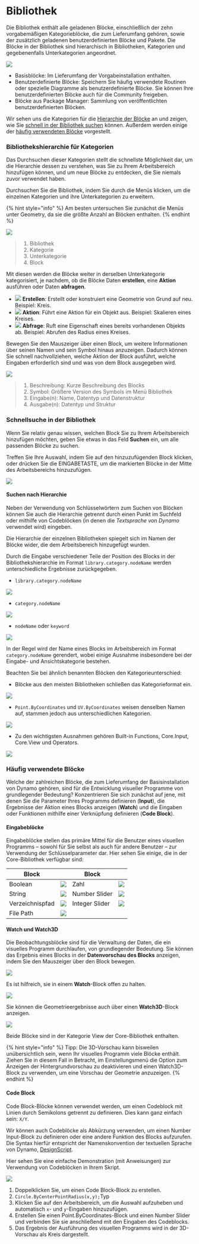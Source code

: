 # Bibliothek

Die Bibliothek enthält alle geladenen Blöcke, einschließlich der zehn vorgabemäßigen Kategorieblöcke, die zum Lieferumfang gehören, sowie der zusätzlich geladenen benutzerdefinierten Blöcke und Pakete. Die Blöcke in der Bibliothek sind hierarchisch in Bibliotheken, Kategorien und gegebenenfalls Unterkategorien angeordnet.

![](images/3-2/library-libraryUI.jpg)

* Basisblöcke: Im Lieferumfang der Vorgabeinstallation enthalten.
* Benutzerdefinierte Blöcke: Speichern Sie häufig verwendete Routinen oder spezielle Diagramme als benutzerdefinierte Blöcke. Sie können Ihre benutzerdefinierten Blöcke auch für die Community freigeben.
* Blöcke aus Package Manager: Sammlung von veröffentlichten benutzerdefinierten Blöcken.

Wir sehen uns die Kategorien für die [Hierarchie der Blöcke](2-library.md#library-hierarchy-for-categories) an und zeigen, wie Sie [schnell in der Bibliothek suchen](2-library.md#search-by-hierarchy) können. Außerdem werden einige der [häufig verwendeten Blöcke](2-library.md#frequently-used-nodes) vorgestellt.

### Bibliothekshierarchie für Kategorien

Das Durchsuchen dieser Kategorien stellt die schnellste Möglichkeit dar, um die Hierarchie dessen zu verstehen, was Sie zu Ihrem Arbeitsbereich hinzufügen können, und um neue Blöcke zu entdecken, die Sie niemals zuvor verwendet haben.

Durchsuchen Sie die Bibliothek, indem Sie durch die Menüs klicken, um die einzelnen Kategorien und ihre Unterkategorien zu erweitern.

{% hint style="info" %}
 Am besten untersuchen Sie zunächst die Menüs unter Geometry, da sie die größte Anzahl an Blöcken enthalten. 
{% endhint %}

![](images/3-2/library-modifiedandresizelibrarycategories.jpg)

> 1. Bibliothek
> 2. Kategorie
> 3. Unterkategorie
> 4. Block

Mit diesen werden die Blöcke weiter in derselben Unterkategorie kategorisiert, je nachdem, ob die Blöcke Daten **erstellen**, eine **Aktion** ausführen oder Daten **abfragen**.

* ![](<images/3-2/user interface - create.jpg>) **Erstellen**: Erstellt oder konstruiert eine Geometrie von Grund auf neu. Beispiel: Kreis.
* ![](<images/3-2/user interface - action.jpg>) **Aktion**: Führt eine Aktion für ein Objekt aus. Beispiel: Skalieren eines Kreises.
* ![](<images/3-2/user interface - query.jpg>) **Abfrage**: Ruft eine Eigenschaft eines bereits vorhandenen Objekts ab. Beispiel: Abrufen des Radius eines Kreises.

Bewegen Sie den Mauszeiger über einen Block, um weitere Informationen über seinen Namen und sein Symbol hinaus anzuzeigen. Dadurch können Sie schnell nachvollziehen, welche Aktion der Block ausführt, welche Eingaben erforderlich sind und was von dem Block ausgegeben wird.

![](<images/3-2/user interface - node description.jpg>)

> 1. Beschreibung: Kurze Beschreibung des Blocks
> 2. Symbol: Größere Version des Symbols im Menü Bibliothek
> 3. Eingabe(n): Name, Datentyp und Datenstruktur
> 4. Ausgabe(n): Datentyp und Struktur

### Schnellsuche in der Bibliothek

Wenn Sie relativ genau wissen, welchen Block Sie zu Ihrem Arbeitsbereich hinzufügen möchten, geben Sie etwas in das Feld **Suchen** ein, um alle passenden Blöcke zu suchen.

Treffen Sie Ihre Auswahl, indem Sie auf den hinzuzufügenden Block klicken, oder drücken Sie die EINGABETASTE, um die markierten Blöcke in der Mitte des Arbeitsbereichs hinzuzufügen.

![](<images/3-2/user interface - search.jpg>)

#### Suchen nach Hierarchie

Neben der Verwendung von Schlüsselwörtern zum Suchen von Blöcken können Sie auch die Hierarchie getrennt durch einen Punkt im Suchfeld oder mithilfe von Codeblöcken (in denen die _Textsprache von Dynamo_ verwendet wird) eingeben.

Die Hierarchie der einzelnen Bibliotheken spiegelt sich im Namen der Blöcke wider, die dem Arbeitsbereich hinzugefügt wurden.

Durch die Eingabe verschiedener Teile der Position des Blocks in der Bibliothekshierarchie im Format `library.category.nodeName` werden unterschiedliche Ergebnisse zurückgegeben.

* `library.category.nodeName`

![](images/3-2/library-searchbyhierarchygeometrypointbycoordinates\(1\).jpg)

* `category.nodeName`

![](images/3-2/library-searchbyhierarchy2pointbycoordinates.jpg)

* `nodeName` oder `keyword`

![](images/3-2/library-searchbyhierarchy3bycoordinates.jpg)

In der Regel wird der Name eines Blocks im Arbeitsbereich im Format `category.nodeName` gerendert, wobei einige Ausnahme insbesondere bei der Eingabe- und Ansichtskategorie bestehen.

Beachten Sie bei ähnlich benannten Blöcken den Kategorieunterschied:

* Blöcke aus den meisten Bibliotheken schließen das Kategorieformat ein.

![](images/3-2/library-nodecategorydifferences1.jpg)

* `Point.ByCoordinates` und `UV.ByCoordinates` weisen denselben Namen auf, stammen jedoch aus unterschiedlichen Kategorien.

![](images/3-2/library-nodecategorydifferences2.jpg)

* Zu den wichtigsten Ausnahmen gehören Built-in Functions, Core.Input, Core.View und Operators.

![](images/3-2/library-nodecategorydifferences3.jpg)

### Häufig verwendete Blöcke

Welche der zahlreichen Blöcke, die zum Lieferumfang der Basisinstallation von Dynamo gehören, sind für die Entwicklung visueller Programme von grundlegender Bedeutung? Konzentrieren Sie sich zunächst auf jene, mit denen Sie die Parameter Ihres Programms definieren (**Input**), die Ergebnisse der Aktion eines Blocks anzeigen (**Watch**) und die Eingaben oder Funktionen mithilfe einer Verknüpfung definieren (**Code Block**).

#### Eingabeblöcke

Eingabeblöcke stellen das primäre Mittel für die Benutzer eines visuellen Programms – sowohl für Sie selbst als auch für andere Benutzer – zur Verwendung der Schlüsselparameter dar. Hier sehen Sie einige, die in der Core-Bibliothek verfügbar sind:

| Block           |                                           | Block           |                                           |
| -------------- | ----------------------------------------- | -------------- | ----------------------------------------- |
| Boolean        | ![](images/3-2/library-boolean.jpg)       | Zahl         | ![](images/3-2/library-number.jpg)        |
| String         | ![](images/3-2/library-string.jpg)        | Number Slider  | ![](images/3-2/library-numberslider.jpg)  |
| Verzeichnispfad | ![](images/3-2/library-directorypath.jpg) | Integer Slider | ![](images/3-2/library-integerslider.jpg) |
| File Path      | ![](images/3-2/library-filepath.jpg)      |                |                                           |

#### Watch und Watch3D

Die Beobachtungsblöcke sind für die Verwaltung der Daten, die ein visuelles Programm durchlaufen, von grundlegender Bedeutung. Sie können das Ergebnis eines Blocks in der **Datenvorschau des Blocks** anzeigen, indem Sie den Mauszeiger über den Block bewegen.

![](images/3-2/library-nodepreview.jpg)

Es ist hilfreich, sie in einem **Watch**-Block offen zu halten.

![](images/3-2/library-watchnode.jpg)

Sie können die Geometrieergebnisse auch über einen **Watch3D**-Block anzeigen.

![](images/3-2/library-watch3dnode.gif)

Beide Blöcke sind in der Kategorie View der Core-Bibliothek enthalten.

{% hint style="info" %}
 Tipp: Die 3D-Vorschau kann bisweilen unübersichtlich sein, wenn Ihr visuelles Programm viele Blöcke enthält. Ziehen Sie in diesem Fall in Betracht, im Einstellungsmenü die Option zum Anzeigen der Hintergrundvorschau zu deaktivieren und einen Watch3D-Block zu verwenden, um eine Vorschau der Geometrie anzuzeigen. 
{% endhint %}

#### Code Block

Code Block-Blöcke können verwendet werden, um einen Codeblock mit Linien durch Semikolons getrennt zu definieren. Dies kann ganz einfach sein: `X/Y`.

Wir können auch Codeblöcke als Abkürzung verwenden, um einen Number Input-Block zu definieren oder eine andere Funktion des Blocks aufzurufen. Die Syntax hierfür entspricht der Namenskonvention der textuellen Sprache von Dynamo, [DesignScript](../8\_coding\_in\_dynamo/8-1\_code-blocks-and-design-script/2-design-script-syntax.md).

Hier sehen Sie eine einfache Demonstration (mit Anweisungen) zur Verwendung von Codeblöcken in Ihrem Skript.

![](<images/3-2/library-code block demo.gif>)

1. Doppelklicken Sie, um einen Code Block-Block zu erstellen.
2. `Circle.ByCenterPointRadius(x,y);`Typ
3. Klicken Sie auf den Arbeitsbereich, um die Auswahl aufzuheben und automatisch `x`- und `y`-Eingaben hinzuzufügen.
4. Erstellen Sie einen Point.ByCoordinates-Block und einen Number Slider und verbinden Sie sie anschließend mit den Eingaben des Codeblocks.
5. Das Ergebnis der Ausführung des visuellen Programms wird in der 3D-Vorschau als Kreis dargestellt.
